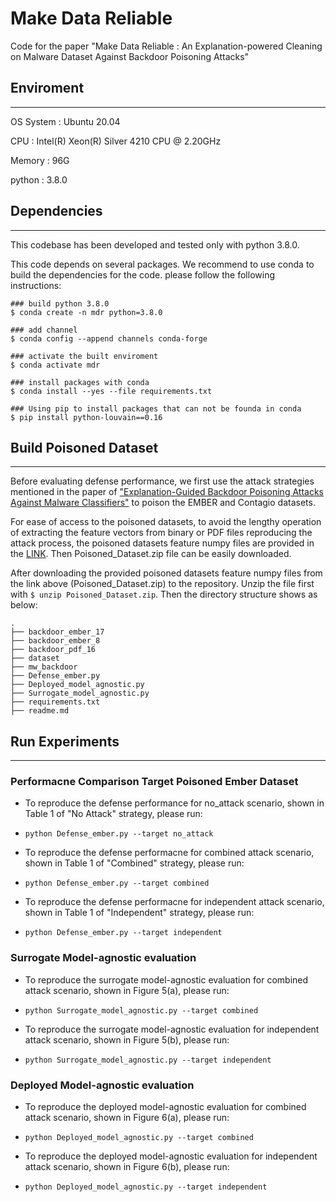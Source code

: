 # Make Data Reliable

Code for the paper "Make Data Reliable : An Explanation-powered Cleaning on Malware Dataset Against Backdoor Poisoning Attacks"

## Enviroment
---
OS System : Ubuntu 20.04

CPU : Intel(R) Xeon(R) Silver 4210 CPU @ 2.20GHz

Memory : 96G

python : 3.8.0

## Dependencies
---
This codebase has been developed and tested only with python 3.8.0.

This code depends on several packages. We recommend to use conda to build the dependencies for the code. 
please follow the following instructions:
```
### build python 3.8.0
$ conda create -n mdr python=3.8.0

### add channel
$ conda config --append channels conda-forge

### activate the built enviroment
$ conda activate mdr

### install packages with conda
$ conda install --yes --file requirements.txt

### Using pip to install packages that can not be founda in conda
$ pip install python-louvain==0.16
```

## Build Poisoned Dataset
---
Before evaluating defense performance, we first use the attack strategies mentioned in the paper of ["Explanation-Guided Backdoor Poisoning Attacks Against Malware Classifiers"](https://github.com/ClonedOne/MalwareBackdoors) to poison the EMBER and Contagio datasets. 

For ease of access to the poisoned datasets, to avoid the lengthy operation of extracting the feature vectors from binary or PDF files reproducing the attack process, the poisoned datasets feature numpy files are provided in the [LINK](https://github.com/wxt406611016/MDR/releases/tag/Poisoned_Datasets). Then Poisoned_Dataset.zip file can be easily downloaded.

After downloading the provided poisoned datasets feature numpy files from the link above (Poisoned_Dataset.zip) to the repository. Unzip the file first with ``$ unzip Poisoned_Dataset.zip``. Then the directory structure shows as below:
```
.
├── backdoor_ember_17
├── backdoor_ember_8
├── backdoor_pdf_16
├── dataset
├── mw_backdoor
├── Defense_ember.py
├── Deployed_model_agnostic.py
├── Surrogate_model_agnostic.py
├── requirements.txt
├── readme.md
```

## Run Experiments
---
### Performacne Comparison Target Poisoned Ember Dataset
* To reproduce the defense performance for no_attack scenario, shown in Table 1 of "No Attack" strategy, please run:

* ``python Defense_ember.py --target no_attack``

* To reproduce the defense performacne for combined attack scenario, shown in Table 1 of "Combined" strategy, please run:

* ``python Defense_ember.py --target combined``

* To reproduce the defense performacne for independent attack scenario, shown in Table 1 of "Independent" strategy, please run:

* ``python Defense_ember.py --target independent``

### Surrogate Model-agnostic evaluation
* To reproduce the surrogate model-agnostic evaluation for combined attack scenario, shown in Figure 5(a), please run:

* ``python Surrogate_model_agnostic.py --target combined``

* To reproduce the surrogate model-agnostic evaluation for independent attack scenario, shown in Figure 5(b), please run:

* ``python Surrogate_model_agnostic.py --target independent``

### Deployed Model-agnostic evaluation
* To reproduce the deployed model-agnostic evaluation for combined attack scenario, shown in Figure 6(a), please run:

* ``python Deployed_model_agnostic.py --target combined``

* To reproduce the deployed model-agnostic evaluation for independent attack scenario, shown in Figure 6(b), please run:

* ``python Deployed_model_agnostic.py --target independent``
